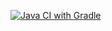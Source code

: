 [![Java CI with Gradle](https://github.com/Lorrso/qahw_sql/actions/workflows/gradle.yml/badge.svg)](https://github.com/Lorrso/qahw_sql/actions/workflows/gradle.yml)